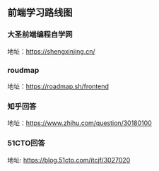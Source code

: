 ## 前端学习路线图

### 大圣前端编程自学网
地址：https://shengxinjing.cn/

### roudmap
地址：https://roadmap.sh/frontend

### 知乎回答
地址：https://www.zhihu.com/question/30180100

### 51CTO回答
地址: https://blog.51cto.com/itcjf/3027020